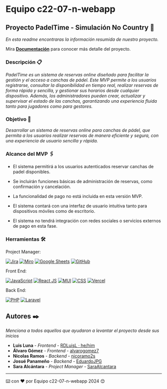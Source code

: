 # Equipo c22-07-n-webapp

## Proyecto PadelTime - Simulación No Country 🚀

_En esta readme encontraras la información resumida de nuestro proyecto._

Mira **[Documentación](https://webappnocountry.atlassian.net/wiki/spaces/~712020bd089f3e2f52490c8cf4910d763db9a9/pages)** para conocer más detalle del proyecto.

### Descripción 📋

_PadelTime es un sistema de reservas online diseñado para facilitar la gestión y el acceso a canchas de pádel. Este MVP permite a los usuarios registrarse, consultar la disponibilidad en tiempo real, realizar reservas de forma rápida y sencilla, y gestionar sus horarios desde cualquier dispositivo. Además, los administradores pueden crear, actualizar y supervisar el estado de las canchas, garantizando una experiencia fluida tanto para jugadores como para gestores._


### Objetivo 🔩

_Desarrollar un sistema de reservas online para canchas de pádel, que permita a los usuarios realizar reservas de manera eficiente y segura, con una experiencia de usuario sencilla y rápida._

### Alcance del MVP 🖇️

* El sistema permitirá a los usuarios autenticados reservar canchas de padel disponibles.

* Se incluirán funciones básicas de administración de reservas, como confirmación y cancelación.

* La funcionalidad de pago no está incluida en esta versión MVP.

* El sistema contará con una interfaz de usuario intuitiva tanto para dispositivos móviles como de escritorio.

* El sistema no tendrá integración con redes sociales o servicios externos de pago en esta fase.

### Herramientas 🛠️

Project Manager:

[![Jira](https://img.shields.io/badge/Jira-Project_Management-blue)](https://jira.com/)
[![Miro](https://img.shields.io/badge/Miro-Team_Boards-lightgrey.svg)](https://miro.com/es/)
[![Google Sheets](https://img.shields.io/badge/Google_Sheets-Deploy-green)](https://www.google.com/sheets/about/)
[![GitHub](https://img.shields.io/badge/GitHub-Version_Control-orange.svg)](https://github.com/)

Front End:

[![JavaScript](https://img.shields.io/badge/JavaScript-Scripting-yellow)](https://developer.mozilla.org/en-US/docs/Web/JavaScript)
[![React JS](https://img.shields.io/badge/React_JS-Library-blue)](https://reactjs.org/)
[![MUI](https://img.shields.io/badge/MIU-Material_UI-green)](https://mui.com/)
[![CSS](https://img.shields.io/badge/CSS-Utility_Framework-blue)](https://lenguajecss.com/css/introduccion/que-es-css/)
[![Vercel](https://img.shields.io/badge/Vercel-Deploy-green)](https://vercel.com/)

Back End:

[![PHP](https://img.shields.io/badge/PHP-Scripting-yellow)](https://www.php.net/manual/es/intro-whatis.php)
[![Laravel](https://img.shields.io/badge/Laravel-Framework-green)](https://laravel.com/)



## Autores ✒️

_Menciona a todos aquellos que ayudaron a levantar el proyecto desde sus inicios_

* **Luis Luna** - *Frontend* - [RDLuisL · he/him](https://github.com/RDLuisL)
* **Álvaro Gómez** - *Frontend* - [alvarogomez7](https://github.com/alvarogomez7)
* **Nicolas Ramos** - *Backend* - [nicoramo2s](https://github.com/nicoramo2s)
* **Josué Panameño** - *Backend* - [EduardoJPG](https://github.com/EduardoJPG)
* **Sara Alcántara** - *Project Manager* - [SaraAlcantara](https://github.com/SaraAlcantara)
    
---
⌨️ con ❤️ por Equipo c22-07-n-webapp 2024 😊
